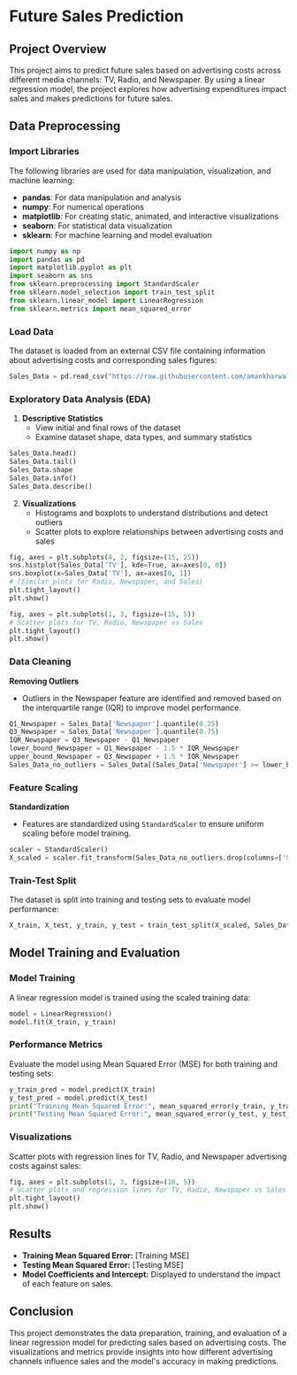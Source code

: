 # Future Sales Prediction

## Project Overview

This project aims to predict future sales based on advertising costs across different media channels: TV, Radio, and Newspaper. By using a linear regression model, the project explores how advertising expenditures impact sales and makes predictions for future sales.

## Data Preprocessing

### Import Libraries

The following libraries are used for data manipulation, visualization, and machine learning:
- **pandas**: For data manipulation and analysis
- **numpy**: For numerical operations
- **matplotlib**: For creating static, animated, and interactive visualizations
- **seaborn**: For statistical data visualization
- **sklearn**: For machine learning and model evaluation

```python
import numpy as np
import pandas as pd
import matplotlib.pyplot as plt
import seaborn as sns
from sklearn.preprocessing import StandardScaler
from sklearn.model_selection import train_test_split
from sklearn.linear_model import LinearRegression
from sklearn.metrics import mean_squared_error
```

### Load Data

The dataset is loaded from an external CSV file containing information about advertising costs and corresponding sales figures:

```python
Sales_Data = pd.read_csv("https://raw.githubusercontent.com/amankharwal/Website-data/master/advertising.csv")
```

### Exploratory Data Analysis (EDA)

1. **Descriptive Statistics**
   - View initial and final rows of the dataset
   - Examine dataset shape, data types, and summary statistics

```python
Sales_Data.head()
Sales_Data.tail()
Sales_Data.shape
Sales_Data.info()
Sales_Data.describe()
```

2. **Visualizations**
   - Histograms and boxplots to understand distributions and detect outliers
   - Scatter plots to explore relationships between advertising costs and sales

```python
fig, axes = plt.subplots(4, 2, figsize=(15, 25))
sns.histplot(Sales_Data['TV'], kde=True, ax=axes[0, 0])
sns.boxplot(x=Sales_Data['TV'], ax=axes[0, 1])
# (Similar plots for Radio, Newspaper, and Sales)
plt.tight_layout()
plt.show()

fig, axes = plt.subplots(1, 3, figsize=(15, 5))
# Scatter plots for TV, Radio, Newspaper vs Sales
plt.tight_layout()
plt.show()
```

### Data Cleaning

**Removing Outliers**
- Outliers in the Newspaper feature are identified and removed based on the interquartile range (IQR) to improve model performance.

```python
Q1_Newspaper = Sales_Data['Newspaper'].quantile(0.25)
Q3_Newspaper = Sales_Data['Newspaper'].quantile(0.75)
IQR_Newspaper = Q3_Newspaper - Q1_Newspaper
lower_bound_Newspaper = Q1_Newspaper - 1.5 * IQR_Newspaper
upper_bound_Newspaper = Q3_Newspaper + 1.5 * IQR_Newspaper
Sales_Data_no_outliers = Sales_Data[(Sales_Data['Newspaper'] >= lower_bound_Newspaper) & (Sales_Data['Newspaper'] <= upper_bound_Newspaper)]
```

### Feature Scaling

**Standardization**
- Features are standardized using `StandardScaler` to ensure uniform scaling before model training.

```python
scaler = StandardScaler()
X_scaled = scaler.fit_transform(Sales_Data_no_outliers.drop(columns=['Sales']))
```

### Train-Test Split

The dataset is split into training and testing sets to evaluate model performance:

```python
X_train, X_test, y_train, y_test = train_test_split(X_scaled, Sales_Data_no_outliers['Sales'], test_size=0.2, random_state=42)
```

## Model Training and Evaluation

### Model Training

A linear regression model is trained using the scaled training data:

```python
model = LinearRegression()
model.fit(X_train, y_train)
```

### Performance Metrics

Evaluate the model using Mean Squared Error (MSE) for both training and testing sets:

```python
y_train_pred = model.predict(X_train)
y_test_pred = model.predict(X_test)
print("Training Mean Squared Error:", mean_squared_error(y_train, y_train_pred))
print("Testing Mean Squared Error:", mean_squared_error(y_test, y_test_pred))
```

### Visualizations

Scatter plots with regression lines for TV, Radio, and Newspaper advertising costs against sales:

```python
fig, axes = plt.subplots(1, 3, figsize=(18, 5))
# Scatter plots and regression lines for TV, Radio, Newspaper vs Sales
plt.tight_layout()
plt.show()
```

## Results

- **Training Mean Squared Error:** [Training MSE]
- **Testing Mean Squared Error:** [Testing MSE]
- **Model Coefficients and Intercept:** Displayed to understand the impact of each feature on sales.

## Conclusion

This project demonstrates the data preparation, training, and evaluation of a linear regression model for predicting sales based on advertising costs. The visualizations and metrics provide insights into how different advertising channels influence sales and the model's accuracy in making predictions.

